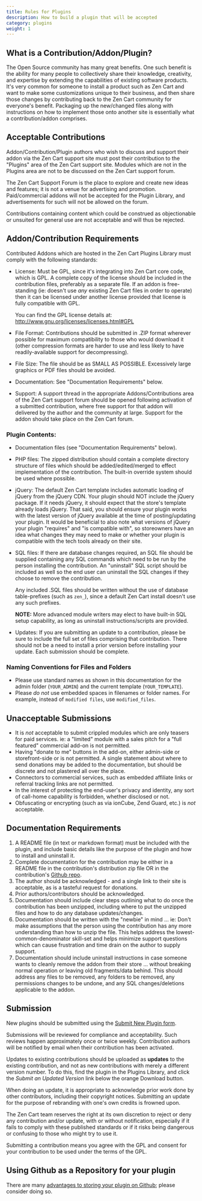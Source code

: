 ```yaml
---
title: Rules for Plugins
description: How to build a plugin that will be accepted 
category: plugins
weight: 1
---
```

## What is a Contribution/Addon/Plugin?
The Open Source community has many great benefits. One such benefit is the ability for many people to collectively share their knowledge, creativity, and expertise by extending the capabilities of existing software products.  It's very common for someone to install a product such as Zen Cart and want to make some customizations unique to their business, and then share those changes by contributing back to the Zen Cart community for everyone's benefit.  Packaging up the new/changed files along with instructions on how to implement those onto another site is essentially what a contribution/addon comprises.

## Acceptable Contributions
Addon/Contribution/Plugin authors who wish to discuss and support their addon via the Zen Cart support site must post their contribution to the "Plugins" area of the Zen Cart support site.   Modules which are not in the Plugins area are not to be discussed on the Zen Cart support forum.

The Zen Cart Support Forum is the place to explore and create new ideas and features; it is not a venue for advertising and promotion. Paid/commercial addons will not be accepted for the Plugin Library, and advertisements for such will not be allowed on the forum.

Contributions containing content which could be construed as objectionable or unsuited for general use are not acceptable and will thus be rejected.

## Addon/Contribution Requirements
Contributed Addons which are hosted in the Zen Cart Plugins Library must comply with the following standards:

* License: Must be GPL, since it's integrating into Zen Cart core code, which is GPL. A complete copy of the license should be included in the contribution files, preferably as a separate file. If an addon is free-standing (ie: doesn't use *any* existing Zen Cart files in order to operate) then it can be licensed under another license provided that license is fully compatible with GPL.

   You can find the GPL license details at:  http://www.gnu.org/licenses/licenses.html#GPL

* File Format: Contributions should be submitted in .ZIP format wherever possible for maximum compatibility to those who would download it (other compression formats are harder to use and less likely to have readily-available support for decompressing).

* File Size: The file should be as SMALL AS POSSIBLE. Excessively large graphics or PDF files should be avoided.

* Documentation: See "Documentation Requirements" below.

* Support: A support thread in the appropriate Addons/Contributions area of the Zen Cart support forum should be opened following activation of a submitted contribution, where free support for that addon will delivered by the author and the community at large. Support for the addon should take place on the Zen Cart forum.

### Plugin Contents: 

 * Documentation files (see "Documentation Requirements" below).
 * PHP files: The zipped distribution should contain a complete directory structure of files which should be added/edited/merged to effect implementation of the contribution.  The built-in override system should be used where possible.
 * jQuery: The default Zen Cart template includes automatic loading of jQuery from the jQuery CDN. Your plugin should NOT include the jQuery package. If it needs jQuery, it should expect that the store's template already loads jQuery. That said, you should ensure your plugin works with the latest version of jQuery available at the time of posting/updating your plugin. It would be beneficial to also note what versions of jQuery your plugin "requires" and "is compatible with", so storeowners have an idea what changes they may need to make or whether your plugin is compatible with the tech tools already on their site.
 * SQL files: If there are database changes required, an SQL file should be supplied containing any SQL commands which need to be run by the person installing the contribution.
An "uninstall" SQL script should be included as well so the end user can uninstall the SQL changes if they choose to remove the contribution.
 
   Any included .SQL files should be written without the use of database table-prefixes (such as `zen_`), since a default Zen Cart install doesn't use any such prefixes.
 
   **NOTE:** More advanced module writers may elect to have built-in SQL setup capability, as long as uninstall instructions/scripts are provided.

* Updates: If you are submitting an update to a contribution, please be sure to include the full set of files comprising that contribution. There should not be a need to install a prior version before installing your update. Each submission should be complete.

### Naming Conventions for Files and Folders 
- Please use standard names as shown in this documentation for the admin folder (`YOUR_ADMIN`) and the current template (`YOUR_TEMPLATE`).  
- Please *do not* use embedded spaces in filenames or folder names.  For example, instead of `modified files`, use `modified_files`.


## Unacceptable Submissions
- It is *not* acceptable to submit crippled modules which are only teasers for paid services. ie:  a "limited" module with a sales pitch for a "full featured" commercial add-on is not permitted.
- Having "donate to me" buttons in the add-on, either admin-side or storefront-side or is not permitted. A single statement about where to send donations may be added to the documentation, but should be discrete and not plastered all over the place.
- Connectors to commercial services, such as embedded affiliate links or referral tracking links are not permitted.
- In the interest of protecting the end-user's privacy and identity, any sort of call-home capability is forbidden, whether disclosed or not.
- Obfuscating or encrypting (such as via ionCube, Zend Guard, etc.) is *not* acceptable.

## Documentation Requirements
1. A README file (in text or markdown format) must be included with the plugin, and include basic details like the purpose of the plugin and how to install and uninstall it.
1. Complete documentation for the contribution may be either in a README file in the contribution's distribution zip file OR in the contribution's [Github repo](/dev/plugins/github/).  
1. The author should be acknowledged - and a single link to their site is acceptable, as is a tasteful request for donations. 
1. Prior authors/contributors should be acknowledged.
1. Documentation should include clear steps outlining what to do once the contribution has been unzipped, including where to put the unzipped files and how to do any database updates/changes.
1. Documentation should be written with the "newbie" in mind ... ie: Don't make assumptions that the person using the contribution has any more understanding than how to unzip the file. This helps address the lowest-common-denominator skill-set and helps minimize support questions which can cause frustration and time drain on the author to supply support.
1. Documentation should include uninstall instructions in case someone wants to cleanly remove the addon from their store ... without breaking normal operation or leaving old fragments/data behind.  This should address any files to be removed, any folders to be removed, any permissions changes to be undone, and any SQL changes/deletions applicable to the addon.

## Submission

New plugins should be submitted using the [Submit New Plugin form](https://www.zen-cart.com/downloads.php?do=add). 

Submissions will be reviewed for compliance and acceptability. Such reviews happen approximately once or twice weekly.  Contribution authors will be notified by email when their contribution has been activated.

Updates to existing contributions should be uploaded as <b>updates</b> to the existing contribution, and not as new contributions with merely a different version number.  To do this, find the plugin in the Plugins Library, and click the _Submit an Updated Version_ link below the orange Download button.  

When doing an update, it is appropriate to acknowledge prior work done by other contributors, including their copyright notices. Submitting an update for the purpose of rebranding with one's own credits is frowned upon. 

The Zen Cart team reserves the right at its own discretion to reject or deny any contribution and/or update, with or without notification, especially if it fails to comply with these published standards or if it risks being dangerous or confusing to those who might try to use it.

Submitting a contribution means you agree with the GPL and consent for your contribution to be used under the terms of the GPL.

## Using Github as a Repository for your plugin

There are many [advantages to storing your plugin on Github](/dev/plugins/github/); please consider doing so.

